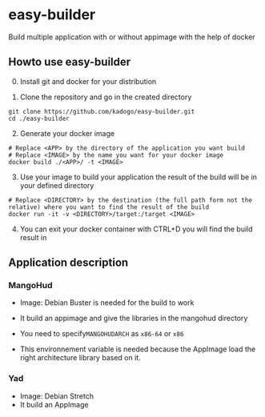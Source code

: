 # easy-builder
Build multiple application with or without appimage with the help of docker

## Howto use easy-builder

0) Install git and docker for your distribution

1) Clone the repository and go in the created directory

```
git clone https://github.com/kadogo/easy-builder.git
cd ./easy-builder
```

2) Generate your docker image

```
# Replace <APP> by the directory of the application you want build
# Replace <IMAGE> by the name you want for your docker image
docker build ./<APP>/ -t <IMAGE>
```

3) Use your image to build your application the result of the build will be in your defined directory

```
# Replace <DIRECTORY> by the destination (the full path form not the relative) where you want to find the result of the build
docker run -it -v <DIRECTORY>/target:/target <IMAGE>
```
4) You can exit your docker container with CTRL+D you will find the build result in <DIRECTORY>

## Application description

### MangoHud

* Image: Debian Buster is needed for the build to work
* It build an appimage and give the libraries in the mangohud directory

* You need to specify`MANGOHUDARCH` as `x86-64` or `x86`
* This environnement variable is needed because the AppImage load the right architecture library based on it.

### Yad

* Image: Debian Stretch
* It build an AppImage
